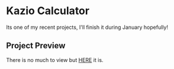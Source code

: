 # Kazio Calculator

Its one of my recent projects, I'll finish it during January hopefully!

## Project Preview

There is no much to view but [HERE](https://optimuzk.cl/calculator/) it is.
